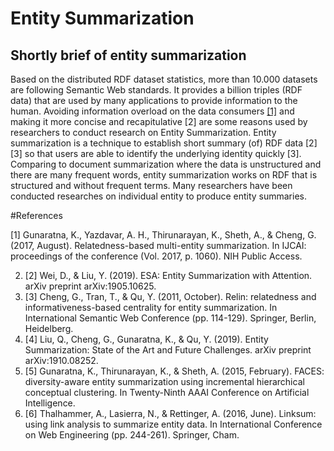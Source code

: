 # Entity Summarization

## Shortly brief of entity summarization

Based on the distributed RDF dataset statistics, more than 10.000 datasets are following Semantic Web standards. 
It provides a billion triples (RDF data) that are used by many applications to provide information to the human. 
Avoiding information overload on the data consumers [[1]](#1) and making it more concise and recapitulative [2] are some reasons used by researchers to conduct research on Entity Summarization. 
Entity summarization is a technique to establish short summary (of) RDF data [2][3] so that users are able to identify the underlying identity quickly [3]. 
Comparing to document summarization where the data is unstructured and there are many frequent words, entity summarization works on RDF that is structured and without frequent terms. 
Many researchers have been conducted researches on individual entity to produce entity summaries. 

#References

<a id="1">[1]</a> 
Gunaratna, K., Yazdavar, A. H., Thirunarayan, K., Sheth, A., & Cheng, G. (2017, August). 
Relatedness-based multi-entity summarization. 
In IJCAI: proceedings of the conference (Vol. 2017, p. 1060). NIH Public Access.

2. [2] Wei, D., & Liu, Y. (2019). ESA: Entity Summarization with Attention. arXiv preprint arXiv:1905.10625.
3. [3] Cheng, G., Tran, T., & Qu, Y. (2011, October). Relin: relatedness and informativeness-based centrality for entity summarization. In International Semantic Web Conference (pp. 114-129). Springer, Berlin, Heidelberg.
4. [4] Liu, Q., Cheng, G., Gunaratna, K., & Qu, Y. (2019). Entity Summarization: State of the Art and Future Challenges. arXiv preprint arXiv:1910.08252.
5. [5] Gunaratna, K., Thirunarayan, K., & Sheth, A. (2015, February). FACES: diversity-aware entity summarization using incremental hierarchical conceptual clustering. In Twenty-Ninth AAAI Conference on Artificial Intelligence.
6. [6] Thalhammer, A., Lasierra, N., & Rettinger, A. (2016, June). Linksum: using link analysis to summarize entity data. In International Conference on Web Engineering (pp. 244-261). Springer, Cham.

